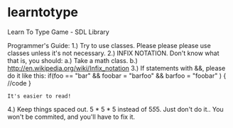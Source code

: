 learntotype
===========

Learn To Type Game - SDL Library

Programmer's Guide:
  1.) Try to use classes. Please please please use classes unless it's not necessary. 
  2.) INFIX NOTATION. Don't know what that is, you should:
    a.) Take a math class.
    b.) http://en.wikipedia.org/wiki/Infix_notation
  3.) If statements with &&, please do it like this:
    if(foo == "bar"
    && foobar = "barfoo"
    && barfoo = "foobar"
    )
    {
      //code
    }
    
    It's easier to read!
  4.) Keep things spaced out. 5 * 5 * 5 instead of 5*5*5. Just don't do it.. You won't be commited, and you'll have to fix it.
  
  
  

